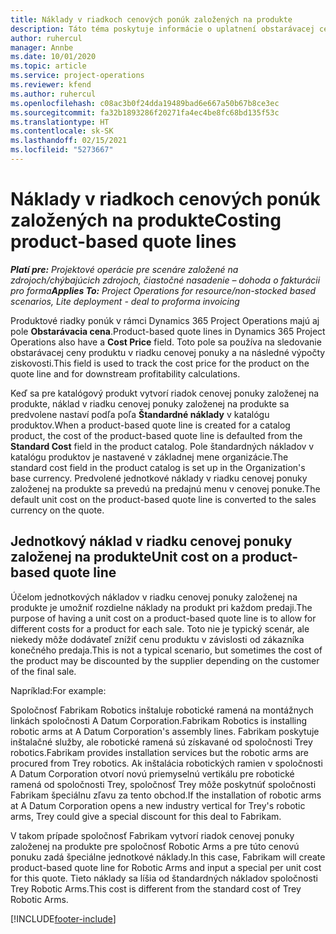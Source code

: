 ```yaml
---
title: Náklady v riadkoch cenových ponúk založených na produkte
description: Táto téma poskytuje informácie o uplatnení obstarávacej ceny na riadok cenovej ponuky založený na produkte.
author: ruhercul
manager: Annbe
ms.date: 10/01/2020
ms.topic: article
ms.service: project-operations
ms.reviewer: kfend
ms.author: ruhercul
ms.openlocfilehash: c08ac3b0f24dda19489bad6e667a50b67b8ce3ec
ms.sourcegitcommit: fa32b1893286f20271fa4ec4be8fc68bd135f53c
ms.translationtype: HT
ms.contentlocale: sk-SK
ms.lasthandoff: 02/15/2021
ms.locfileid: "5273667"
---
```

# <a name="costing-product-based-quote-lines"></a><span data-ttu-id="4b8d2-103">Náklady v riadkoch cenových ponúk založených na produkte</span><span class="sxs-lookup"><span data-stu-id="4b8d2-103">Costing product-based quote lines</span></span>

<span data-ttu-id="4b8d2-104">_**Platí pre:** Projektové operácie pre scenáre založené na zdrojoch/chýbajúcich zdrojoch, čiastočné nasadenie – dohoda o fakturácii pro forma_</span><span class="sxs-lookup"><span data-stu-id="4b8d2-104">_**Applies To:** Project Operations for resource/non-stocked based scenarios, Lite deployment - deal to proforma invoicing_</span></span>


<span data-ttu-id="4b8d2-105">Produktové riadky ponúk v rámci Dynamics 365 Project Operations majú aj pole **Obstarávacia cena**.</span><span class="sxs-lookup"><span data-stu-id="4b8d2-105">Product-based quote lines in Dynamics 365 Project Operations also have a **Cost Price** field.</span></span> <span data-ttu-id="4b8d2-106">Toto pole sa používa na sledovanie obstarávacej ceny produktu v riadku cenovej ponuky a na následné výpočty ziskovosti.</span><span class="sxs-lookup"><span data-stu-id="4b8d2-106">This field is used to track the cost price for the product on the quote line and for downstream profitability calculations.</span></span>

<span data-ttu-id="4b8d2-107">Keď sa pre katalógový produkt vytvorí riadok cenovej ponuky založenej na produkte, náklad v riadku cenovej ponuky založenej na produkte sa predvolene nastaví podľa poľa **Štandardné náklady** v katalógu produktov.</span><span class="sxs-lookup"><span data-stu-id="4b8d2-107">When a product-based quote line is created for a catalog product, the cost of the product-based quote line is defaulted from the **Standard Cost** field in the product catalog.</span></span> <span data-ttu-id="4b8d2-108">Pole štandardných nákladov v katalógu produktov je nastavené v základnej mene organizácie.</span><span class="sxs-lookup"><span data-stu-id="4b8d2-108">The standard cost field in the product catalog is set up in the Organization's base currency.</span></span> <span data-ttu-id="4b8d2-109">Predvolené jednotkové náklady v riadku cenovej ponuky založenej na produkte sa prevedú na predajnú menu v cenovej ponuke.</span><span class="sxs-lookup"><span data-stu-id="4b8d2-109">The default unit cost on the product-based quote line is converted to the sales currency on the quote.</span></span>

## <a name="unit-cost-on-a-product-based-quote-line"></a><span data-ttu-id="4b8d2-110">Jednotkový náklad v riadku cenovej ponuky založenej na produkte</span><span class="sxs-lookup"><span data-stu-id="4b8d2-110">Unit cost on a product-based quote line</span></span>

<span data-ttu-id="4b8d2-111">Účelom jednotkových nákladov v riadku cenovej ponuky založenej na produkte je umožniť rozdielne náklady na produkt pri každom predaji.</span><span class="sxs-lookup"><span data-stu-id="4b8d2-111">The purpose of having a unit cost on a product-based quote line is to allow for different costs for a product for each sale.</span></span> <span data-ttu-id="4b8d2-112">Toto nie je typický scenár, ale niekedy môže dodávateľ znížiť cenu produktu v závislosti od zákazníka konečného predaja.</span><span class="sxs-lookup"><span data-stu-id="4b8d2-112">This is not a typical scenario, but sometimes the cost of the product may be discounted by the supplier depending on the customer of the final sale.</span></span>

<span data-ttu-id="4b8d2-113">Napríklad:</span><span class="sxs-lookup"><span data-stu-id="4b8d2-113">For example:</span></span>

<span data-ttu-id="4b8d2-114">Spoločnosť Fabrikam Robotics inštaluje robotické ramená na montážnych linkách spoločnosti A Datum Corporation.</span><span class="sxs-lookup"><span data-stu-id="4b8d2-114">Fabrikam Robotics is installing robotic arms at A Datum Corporation's assembly lines.</span></span> <span data-ttu-id="4b8d2-115">Fabrikam poskytuje inštalačné služby, ale robotické ramená sú získavané od spoločnosti Trey robotics.</span><span class="sxs-lookup"><span data-stu-id="4b8d2-115">Fabrikam provides installation services but the robotic arms are procured from Trey robotics.</span></span> <span data-ttu-id="4b8d2-116">Ak inštalácia robotických ramien v spoločnosti A Datum Corporation otvorí novú priemyselnú vertikálu pre robotické ramená od spoločnosti Trey, spoločnosť Trey môže poskytnúť spoločnosti Fabrikam špeciálnu zľavu za tento obchod.</span><span class="sxs-lookup"><span data-stu-id="4b8d2-116">If the installation of robotic arms at A Datum Corporation opens a new industry vertical for Trey's robotic arms, Trey could give a special discount for this deal to Fabrikam.</span></span>

<span data-ttu-id="4b8d2-117">V takom prípade spoločnosť Fabrikam vytvorí riadok cenovej ponuky založenej na produkte pre spoločnosť Robotic Arms a pre túto cenovú ponuku zadá špeciálne jednotkové náklady.</span><span class="sxs-lookup"><span data-stu-id="4b8d2-117">In this case, Fabrikam will create product-based quote line for Robotic Arms and input a special per unit cost for this quote.</span></span> <span data-ttu-id="4b8d2-118">Tieto náklady sa líšia od štandardných nákladov spoločnosti Trey Robotic Arms.</span><span class="sxs-lookup"><span data-stu-id="4b8d2-118">This cost is different from the standard cost of Trey Robotic Arms.</span></span>


[!INCLUDE[footer-include](../../includes/footer-banner.md)]